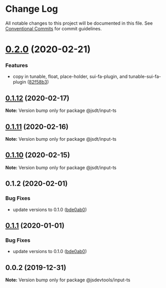 # Change Log

All notable changes to this project will be documented in this file.
See [Conventional Commits](https://conventionalcommits.org) for commit guidelines.

# [0.2.0](https://github.com/jsdevtools/jsdevtools/compare/@jsdt/input-ts@0.1.12...@jsdt/input-ts@0.2.0) (2020-02-21)


### Features

* copy in tunable, float, place-holder, sui-fa-plugin, and tunable-sui-fa-plugin ([82f58b3](https://github.com/jsdevtools/jsdevtools/commit/82f58b3c12b87a845e6550180aaf8ea6cc697dcb))





## [0.1.12](https://github.com/jsdevtools/jsdevtools/compare/@jsdt/input-ts@0.1.11...@jsdt/input-ts@0.1.12) (2020-02-17)

**Note:** Version bump only for package @jsdt/input-ts





## [0.1.11](https://github.com/jsdevtools/jsdevtools/compare/@jsdt/input-ts@0.1.10...@jsdt/input-ts@0.1.11) (2020-02-16)

**Note:** Version bump only for package @jsdt/input-ts





## [0.1.10](https://github.com/jsdevtools/monorepo-template/compare/@jsdt/input-ts@0.1.2...@jsdt/input-ts@0.1.10) (2020-02-15)

**Note:** Version bump only for package @jsdt/input-ts





## 0.1.2 (2020-02-01)


### Bug Fixes

* update versions to 0.1.0 ([bde0ab0](https://github.com/jsdevtools/monorepo-template/commit/bde0ab0))





## [0.1.1](https://github.com/jsdevtools/monorepo-template/compare/@jsdevtools/input-ts@0.0.2...@jsdevtools/input-ts@0.1.1) (2020-01-01)


### Bug Fixes

* update versions to 0.1.0 ([bde0ab0](https://github.com/jsdevtools/monorepo-template/commit/bde0ab0b8db2f88f37202a18670c7b86efc40453))





## 0.0.2 (2019-12-31)

**Note:** Version bump only for package @jsdevtools/input-ts
